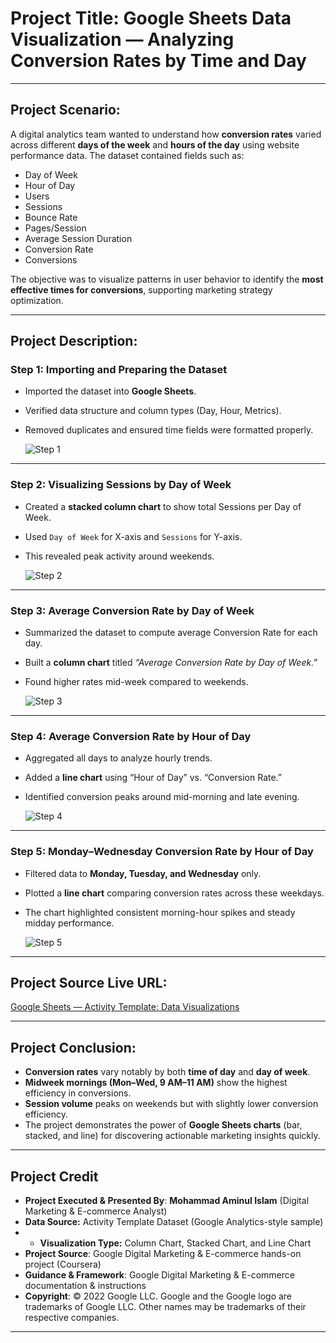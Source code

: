 # **Project Title:** **Google Sheets Data Visualization — Analyzing Conversion Rates by Time and Day**

---

## **Project Scenario:**

A digital analytics team wanted to understand how **conversion rates** varied across different **days of the week** and **hours of the day** using website performance data.
The dataset contained fields such as:

* Day of Week
* Hour of Day
* Users
* Sessions
* Bounce Rate
* Pages/Session
* Average Session Duration
* Conversion Rate
* Conversions

The objective was to visualize patterns in user behavior to identify the **most effective times for conversions**, supporting marketing strategy optimization.

---

## **Project Description:**

### **Step 1: Importing and Preparing the Dataset**

* Imported the dataset into **Google Sheets**.
* Verified data structure and column types (Day, Hour, Metrics).
* Removed duplicates and ensured time fields were formatted properly.

  ![Step 1](https://files.oaiusercontent.com/file-S5EERaVqUiosq8YTretCJK/01.jpg)

---

### **Step 2: Visualizing Sessions by Day of Week**

* Created a **stacked column chart** to show total Sessions per Day of Week.
* Used `Day of Week` for X-axis and `Sessions` for Y-axis.
* This revealed peak activity around weekends.

  ![Step 2](https://files.oaiusercontent.com/file-AXg6RVngC6cgWTRpsTgyN5/02.png)

---

### **Step 3: Average Conversion Rate by Day of Week**

* Summarized the dataset to compute average Conversion Rate for each day.
* Built a **column chart** titled *“Average Conversion Rate by Day of Week.”*
* Found higher rates mid-week compared to weekends.

  ![Step 3](https://files.oaiusercontent.com/file-VzdEWekxJqPRWYtUBdWWeG/03.png)

---

### **Step 4: Average Conversion Rate by Hour of Day**

* Aggregated all days to analyze hourly trends.
* Added a **line chart** using “Hour of Day” vs. “Conversion Rate.”
* Identified conversion peaks around mid-morning and late evening.

  ![Step 4](https://files.oaiusercontent.com/file-3wCJFNpCy6dFctWs9EpPgS/04.jpg)

---

### **Step 5: Monday–Wednesday Conversion Rate by Hour of Day**

* Filtered data to **Monday, Tuesday, and Wednesday** only.
* Plotted a **line chart** comparing conversion rates across these weekdays.
* The chart highlighted consistent morning-hour spikes and steady midday performance.

  ![Step 5](https://files.oaiusercontent.com/file-WqKsCrfDb3F7x7rbmvu8Cq/05.jpg)

---

## **Project Source Live URL:**

[Google Sheets — Activity Template: Data Visualizations](https://docs.google.com/spreadsheets/)

---

## **Project Conclusion:**

* **Conversion rates** vary notably by both **time of day** and **day of week**.
* **Midweek mornings (Mon–Wed, 9 AM–11 AM)** show the highest efficiency in conversions.
* **Session volume** peaks on weekends but with slightly lower conversion efficiency.
* The project demonstrates the power of **Google Sheets charts** (bar, stacked, and line) for discovering actionable marketing insights quickly.

---

## Project Credit  
- **Project Executed & Presented By**: **Mohammad Aminul Islam** (Digital Marketing & E-commerce Analyst)
- **Data Source:** Activity Template Dataset (Google Analytics-style sample)
- * **Visualization Type:** Column Chart, Stacked Chart, and Line Chart
- **Project Source**: Google Digital Marketing & E-commerce hands-on project (Coursera)  
- **Guidance & Framework**: Google Digital Marketing & E-commerce documentation & instructions  
- **Copyright**: © 2022 Google LLC. Google and the Google logo are trademarks of Google LLC. Other names may be trademarks of their respective companies.
  
---

